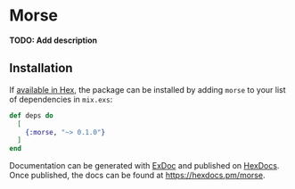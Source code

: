 # Morse

**TODO: Add description**

## Installation

If [available in Hex](https://hex.pm/docs/publish), the package can be installed
by adding `morse` to your list of dependencies in `mix.exs`:

```elixir
def deps do
  [
    {:morse, "~> 0.1.0"}
  ]
end
```

Documentation can be generated with [ExDoc](https://github.com/elixir-lang/ex_doc)
and published on [HexDocs](https://hexdocs.pm). Once published, the docs can
be found at <https://hexdocs.pm/morse>.

